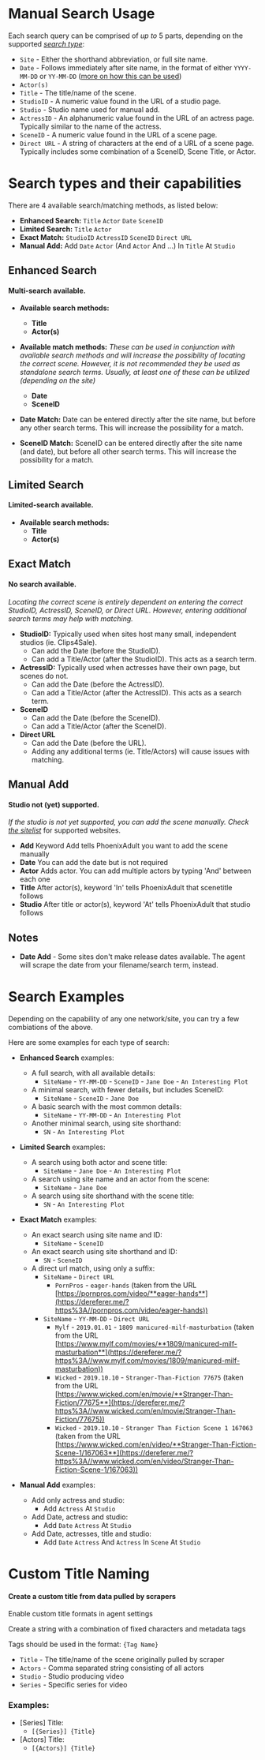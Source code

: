 # Manual Search Usage

Each search query can be comprised of *up to* 5 parts, depending on the supported [*search type*](./manualsearch.md#search-types-and-their-capabilities):
- `Site` - Either the shorthand abbreviation, or full site name.
- `Date` - Follows immediately after site name, in the format of either `YYYY-MM-DD` or `YY-MM-DD` ([more on how this can be used](./manualsearch.md#search-types-and-their-capabilities))
- `Actor(s)`
- `Title` - The title/name of the scene.
- `StudioID` - A numeric value found in the URL of a studio page.
- `Studio` - Studio name used for manual add.
- `ActressID` - An alphanumeric value found in the URL of an actress page. Typically similar to the name of the actress.
- `SceneID` - A numeric value found in the URL of a scene page.
- `Direct URL` - A string of characters at the end of a URL of a scene page. Typically includes some combination of a SceneID, Scene Title, or Actor.

# Search types and their capabilities
There are 4 available search/matching methods, as listed below:
+ **Enhanced Search:** `Title` `Actor` `Date` `SceneID`
+ **Limited Search:** `Title` `Actor`
+ **Exact Match:** `StudioID` `ActressID` `SceneID` `Direct URL`
+ **Manual Add:** Add `Date` `Actor` (And `Actor` And ...) In `Title` At `Studio`

## Enhanced Search
#### Multi-search available.
+ **Available search methods:**
  - **Title**
  - **Actor(s)**
+ **Available match methods:**
*These can be used in conjunction with available search methods and will increase the possibility of locating the correct scene. However, it is not recommended they be used as standalone search terms. Usually, at least one of these can be utilized (depending on the site)*
  - **Date**
  - **SceneID**

+ **Date Match:** Date can be entered directly after the site name, but before any other search terms. This will increase the possibility for a match.
+ **SceneID Match:** SceneID can be entered directly after the site name (and date), but before all other search terms. This will increase the possibility for a match.

## Limited Search
#### Limited-search available.
+ **Available search methods:**
  - **Title**
  - **Actor(s)**

## Exact Match
#### No search available.
*Locating the correct scene is entirely dependent on entering the correct StudioID, ActressID, SceneID, or Direct URL. However, entering additional search terms may help with matching.*
+ **StudioID:** Typically used when sites host many small, independent studios (ie. Clips4Sale).
  - Can add the Date (before the StudioID).
  - Can add a Title/Actor (after the StudioID). This acts as a search term.
+ **ActressID:** Typically used when actresses have their own page, but scenes do not. 
  - Can add the Date (before the ActressID).
  - Can add a Title/Actor (after the ActressID). This acts as a search term.
+ **SceneID**
  - Can add the Date (before the SceneID).
  - Can add a Title/Actor (after the SceneID).
+ **Direct URL**
  - Can add the Date (before the URL).
  - Adding any additional terms (ie. Title/Actors) will cause issues with matching.

## Manual Add
#### Studio not (yet) supported.
*If the studio is not yet supported, you can add the scene manually. Check [the sitelist](./sitelist.md)* for supported websites.
+ **Add** Keyword Add tells PhoenixAdult you want to add the scene manually
+ **Date** You can add the date but is not required
+ **Actor** Adds actor. You can add multiple actors by typing 'And' between each one
+ **Title** After actor(s), keyword 'In' tells PhoenixAdult that scenetitle follows
+ **Studio** After title or actor(s), keyword 'At' tells PhoenixAdult that studio follows

## Notes
+ **Date Add** - Some sites don't make release dates available. The agent will scrape the date from your filename/search term, instead.

# Search Examples
Depending on the capability of any one network/site, you can try a few combiations of the above.

Here are some examples for each type of search:
+ **Enhanced Search** examples:
  - A full search, with all available details:
    - `SiteName` - `YY-MM-DD` - `SceneID` - `Jane Doe` - `An Interesting Plot`
  - A minimal search, with fewer details, but includes SceneID:
    - `SiteName` - `SceneID` - `Jane Doe`
  - A basic search with the most common details:
    - `SiteName` - `YY-MM-DD` - `An Interesting Plot`
  - Another minimal search, using site shorthand:
    - `SN` - `An Interesting Plot`

+ **Limited Search** examples:
  - A search using both actor and scene title:
    - `SiteName` - `Jane Doe` - `An Interesting Plot`
  - A search using site name and an actor from the scene:
    - `SiteName` - `Jane Doe`
  - A search using site shorthand with the scene title:
    - `SN` - `An Interesting Plot`

+ **Exact Match** examples:
  - An exact search using site name and ID:
    - `SiteName` - `SceneID`
  - An exact search using site shorthand and ID:
    - `SN` - `SceneID`
  - A direct url match, using only a suffix:
    - `SiteName` - `Direct URL`
      - `PornPros` - `eager-hands` (taken from the URL [https://pornpros.com/video/**eager-hands**](https://dereferer.me/?https%3A//pornpros.com/video/eager-hands))
    - `SiteName` - `YY-MM-DD` - `Direct URL`
      - `Mylf` - `2019.01.01` - `1809 manicured-milf-masturbation` (taken from the URL [https://www.mylf.com/movies/**1809/manicured-milf-masturbation**](https://dereferer.me/?https%3A//www.mylf.com/movies/1809/manicured-milf-masturbation))
      - `Wicked` - `2019.10.10` - `Stranger-Than-Fiction 77675` (taken from the URL [https://www.wicked.com/en/movie/**Stranger-Than-Fiction/77675**](https://dereferer.me/?https%3A//www.wicked.com/en/movie/Stranger-Than-Fiction/77675))
      - `Wicked` - `2019.10.10` - `Stranger Than Fiction Scene 1 167063` (taken from the URL [https://www.wicked.com/en/video/**Stranger-Than-Fiction-Scene-1/167063**](https://dereferer.me/?https%3A//www.wicked.com/en/video/Stranger-Than-Fiction-Scene-1/167063))

+ **Manual Add** examples:
  - Add only actress and studio:
    - Add `Actress` At `Studio`
  - Add Date, actress and studio:
    - Add `Date` `Actress` At `Studio`
  - Add Date, actresses, title and studio:
    - Add `Date` `Actress` And `Actress` In `Scene` At `Studio`

# Custom Title Naming

#### Create a custom title from data pulled by scrapers

Enable custom title formats in agent settings

Create a string with a combination of fixed characters and metadata tags

Tags should be used in the format: `{Tag Name}`

- `Title` - The title/name of the scene originally pulled by scraper
- `Actors` - Comma separated string consisting of all actors
- `Studio` - Studio producing video
- `Series` - Specific series for video

### Examples:
- \[Series\] Title:
    - `[{Series}] {Title}`
- \[Actors\] Title:
    - `[{Actors}] {Title}`